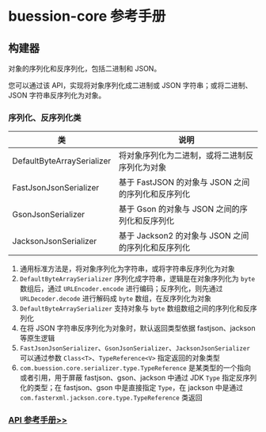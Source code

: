 # buession-core 参考手册


## 构建器


对象的序列化和反序列化，包括二进制和 JSON。

您可以通过该 API，实现将对象序列化成二进制或 JSON 字符串；或将二进制、JSON 字符串反序列化为对象。


### 序列化、反序列化类


|  类   | 说明  |
|  ----  | ----  |
| DefaultByteArraySerializer  | 将对象序列化为二进制，或将二进制反序列化为对象 |
| FastJsonJsonSerializer  | 基于 FastJSON 的对象与 JSON 之间的序列化和反序列化 |
| GsonJsonSerializer  | 基于 Gson 的对象与 JSON 之间的序列化和反序列化 |
| JacksonJsonSerializer  | 基于 Jackson2 的对象与 JSON 之间的序列化和反序列化 |


1. 通用标准方法是，将对象序列化为字符串，或将字符串反序列化为对象
2. `DefaultByteArraySerializer` 序列化成字符串，逻辑是在对象序列化为 `byte` 数组后，通过 `URLEncoder.encode` 进行编码；反序列化，则先通过 `URLDecoder.decode` 进行解码成 `byte` 数组，在反序列化为对象
3. `DefaultByteArraySerializer` 支持对象与 `byte` 数组数组之间的序列化和反序列化
4. 在将 JSON 字符串反序列化为对象时，默认返回类型依据 fastjson、jackson 等原生逻辑
5. `FastJsonJsonSerializer`、`GsonJsonSerializer`、`JacksonJsonSerializer` 可以通过参数 `Class<T>`、`TypeReference<V>` 指定返回的对象类型
6. `com.buession.core.serializer.type.TypeReference` 是某类型的一个指向或者引用，用于屏蔽 fastjson、gson、jackson 中通过 JDK `Type` 指定反序列化的类型；在 fastjson、gson 中是直接指定 `Type`，在 jackson 中是通过 `com.fasterxml.jackson.core.type.TypeReference` 类返回


### [API 参考手册>>](https://javadoc.io/static/com.buession/buession-core/2.0.2/com/buession/core/serializer/package-summary.html)
